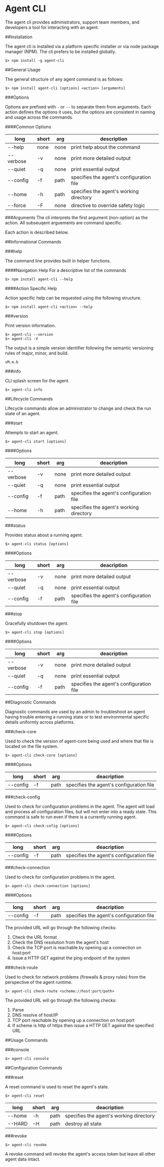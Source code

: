 Agent CLI
===========

The agent cli provides administrators, support team members, and developers a tool for interacting with an agent.

##Installation

The agent cli is installed via a platform specific installer or via node package manager (NPM). The cli prefers to be installed globally.

````
$> npm install -g agent-cli
````

##General Usage

The general structure of any agent command is as follows:

````
$> npm install agent-cli [options] <action> [arguments]
````

###Options

Options are prefixed with `-` or `--` to separate them from arguments. Each action defines the options it uses, but the options are consistent in naming and usage across the commands.

####Common Options

long | short | arg    | description
------| --------- | ------ | -------------
--help | none | none   | print help about the command
--verbose | -v | none   | print more detailed output
--quiet   | -q   | none   | print essential output
--config  | -f  | path   | specifies the agent's configuration file
--home    | -h    | path   | specifies the agent's working directory
--force   | -F   | none   | directive to override safety logic

###Arguments
The cli interprets the first argument (non-option) as the action. All subseuqent arguements are command specific. 


Each action is described below.


##Informational Commands

###help

The command line provides built in helper functions.

####Navigation Help
For a descriptive list of the commands 

````
$> npm install agent-cli --help
````

####Action Specific Help

Action specific help can be requested using the following structure.

````
$> npm install agent-cli <action> --help
````

###version

Print version information.

````
$> agent-cli --version 
$> agent-cli -V
````
The output is a simple version identifier following the semantic versioning rules of major, minor, and build.

````
vM.m.b
````

###info

CLI splash screen for the agent.

````
$> agent-cli info
````

##Lifecycle Commands

Lifecycle commands allow an administrator to change and check the run state of an agent.

###start

Attempts to start an agent.

````
$> agent-cli start [options] 
````

####Options

long | short | arg    | deacription
------| --------- | ------ | -------------
--verbose | -v   | none   | print more detailed output
--quiet   | -q   | none   | print essential output
--config  | -f   | path   | specifies the agent's configuration file
--home    | -h   | path   | specifies the agent's working directory


###status

Provides status about a running agent.

````
$> agent-cli status [options] 
````

####Options

long | short | arg    | deacription
------| --------- | ------ | -------------
--verbose | -v   | none   | print more detailed output
--quiet   | -q   | none   | print essential output
--config  | -f   | path   | specifies the agent's configuration file

###stop

Gracefully shutdown the agent.

````
$> agent-cli stop [options] 
````

####Options

long | short | arg    | deacription
------| --------- | ------ | -------------
--verbose | -v   | none   | print more detailed output
--quiet   | -q   | none   | print essential output
--config  | -f   | path   | specifies the agent's configuration file

##Diagnostic Commands

Diagnostic commands are used by an admin to troubleshoot an agent having trouble entering a running state or to test environmental specific details uniformly across platforms.

###check-core

Used to check the version of agent-core being used and where that file is located on the file system.

````
$> agent-cli check-core [options]
````

####Options

long | short | arg    | deacription
------| --------- | ------ | -------------
--config    | -f   | path   | specifies the agent's configuration file

###check-config

Used to check for configuration problems in the agent. The agent will load and process all configuration files, but will not enter into a ready state. This command is safe to run even if there is a currently running agent.

````
$> agent-cli check-cofig [options]
````

####Options

long | short | arg    | deacription
------| --------- | ------ | -------------
--config    | -f   | path   | specifies the agent's configuration file

###check-connection

Used to check for configuration problems in the agent.

````
$> agent-cli check-connection [options]
````
####Options

long | short | arg    | deacription
------| --------- | ------ | -------------
--config    | -f   | path   | specifies the agent's configuration file


The provided URL will go through the following checks:

1. Check the URL format
2. Check the DNS resolution from the agent's host
3. Check the TCP port is reachable by opening up a connection on host:port
4. Issue a HTTP GET against the ping endpoint of the system

###check-route

Used to check for network problems (firewalls & proxy rules) from the perspective of the agent runtime. 

````
$> agent-cli check-route <scheme://host:port/path>
````

The provided URL will go through the following checks:

1. Parse
2. DNS resolve of host/IP
3. TCP port reachable by opening up a connection on host:port
4. If scheme is http of https then issue a HTTP GET against the specified URL


##Usage Commands

###console

````
$> agent-cli console
````

##Configuration Commands

###reset

A reset command is used to reset the agent's state.

````
$> agent-cli reset
````

long | short | arg    | deacription
------| --------- | ------ | -------------
--home    | -h   | path   | specifies the agent's working directory
--HARD    | -H   | path   | destroy all state

###revoke

````
$> agent-cli revoke
````

A revoke command will revoke the agent's access token but leave all other agent data intact.

